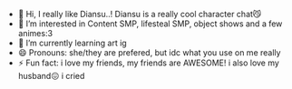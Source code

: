 - 👋 Hi, I really like Diansu..! Diansu is a really cool character chat😼
- 👀 I’m interested in Content SMP, lifesteal SMP, object shows and a few animes:3 
- 🌱 I’m currently learning art ig
- 😄 Pronouns: she/they are prefered, but idc what you use on me really
- ⚡ Fun fact: i love my friends, my friends are AWESOME! i also love my husband😖
i cried
<!---
Number1-Diansu-Enthusiest/Number1-Diansu-Enthusiest is a ✨ special ✨ repository because its `README.md` (this file) appears on your GitHub profile.
You can click the Preview link to take a look at your changes.
--->
